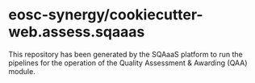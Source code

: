 <!--
SPDX-FileCopyrightText: Copyright contributors to the Software Quality Assurance as a Service (SQAaaS) project <sqaaas@ibergrid.eu>

SPDX-License-Identifier: GPL-3.0-only
-->

# eosc-synergy/cookiecutter-web.assess.sqaaas
This repository has been generated by the SQAaaS platform to run the pipelines
for the operation of the
Quality Assessment & Awarding (QAA)
module.